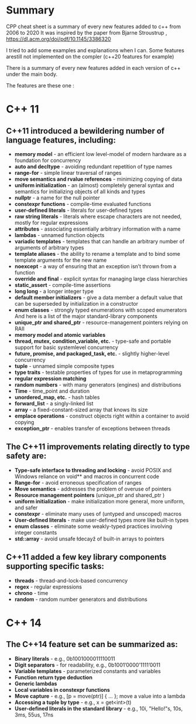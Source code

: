 # Summary

CPP cheat sheet is a summary of every new features added to c++ from 2006 to 2020
It was inspired by the paper from Bjarne Stroustrup , https://dl.acm.org/doi/pdf/10.1145/3386320

I tried to add some examples and explanations when I can.
Some features arestill not implemented on the compler (c++20 features for example)

There is a summary of every new features added in each version of c++ under the main body.

The features are these one :


# C++ 11 

## C++11 introduced a bewildering number of language features, including:
  * **memory model** - an efficient low level-model of modern hardware as a foundation for
        concurrency
  * **auto and decltype** - avoiding redundant repetition of type names
  * **range-for** - simple linear traversal of ranges
  * **move semantics and rvalue references** - minimizing copying of data
  * **uniform initialization** - an (almost) completely general syntax and semantics for initializing
  objects of all kinds and types 
  * **nullptr** - a name for the null pointer
  * **constexpr functions** - compile-time evaluated functions
  * **user-defined literals** - literals for user-defined types
  * **raw string literals** - literals where escape characters are not needed, mostly for regular
  expressions
  * **attributes** - associating essentially arbitrary information with a name 
  * **lambdas** - unnamed function objects
  * **variadic templates** - templates that can handle an arbitrary number of arguments of
  arbitrary types 
  * **template aliases** - the ability to rename a template and to bind some template arguments for
  the new name 
  * **noexcept** - a way of ensuring that an exception isn’t thrown from a function 
  * **override and final** - explicit syntax for managing large class hierarchies
  * **static_assert** - compile-time assertions
  * **long long** - a longer integer type
  * **default member initializers** - give a data member a default value that can be superseded by
  initialization in a constructor
  * **enum classes** - strongly typed enumerations with scoped enumerators
  And here is a list of the major standard-library components 
  * **unique_ptr and shared_ptr** - resource-management pointers relying on RAII
  * **memory model and atomic variables** 
  * **thread, mutex, condition_variable, etc.** - type-safe and portable support for basic systemlevel concurrency 
  * **future, promise, and packaged_task, etc.** - slightly higher-level concurrency 
  * **tuple** - unnamed simple composite types 
  * **type traits** - testable properties of types for use in metaprogramming 
  * **regular expression matching** 
  * **random numbers** - with many generators (engines) and distributions
  * **Time** - time_point and duration 
  * **unordered_map, etc.** - hash tables
  * **forward_list** - a singly-linked list
  * **array** - a fixed-constant-sized array that knows its size
  * **emplace operations** - construct objects right within a container to avoid copying
  * **exception_ptr** - enables transfer of exceptions between threads
 
 ## The C++11 improvements relating directly to type safety are:

  * **Type-safe interface to threading and locking** - avoid POSIX and Windows reliance on void**
  and macros in concurrent code 
  * **Range-for** - avoid erroneous specification of ranges 
  * **Move semantics** - addresses the problem of overuse of pointers 
  * **Resource management pointers** (unique_ptr and shared_ptr )
  * **uniform initialization** - make initialization more general, more uniform, and safer 
  * **constexpr** - eliminate many uses of (untyped and unscoped) macros 
  * **User-defined literals** - make user-defined types more like built-in types 
  * **enum classes** - eliminate some weakly-typed practices involving integer constants
  * **std::array** - avoid unsafe łdecayž of built-in arrays to pointers

 ## C++11 added a few key library components supporting specific tasks:
        
  * **threads** - thread-and-lock-based concurrency
  * **regex** - regular expressions
  * **chrono** - time
  * **random** - random number generators and distributions
  
# C++ 14

 ## The C++14 feature set can be summarized as:

   * **Binary literals** - e.g., 0b1001000011110011
   * **Digit separators** - for readability, e.g., 0b1001’0000’1111’0011
   * **Variable templates** - parameterized constants and variables
   * **Function return type deduction**
   * **Generic lambdas**
   * **Local variables in constexpr functions**
   * **Move capture** - e.g., [p = move(ptr)] {  ...  }; move a value into a lambda
   * **Accessing a tuple by type** - e.g., x = get\<int\>(t)
   * **User-defined literals in the standard library** - e.g., 10i, "Hello!"s, 10s, 3ms, 55us, 17ns
